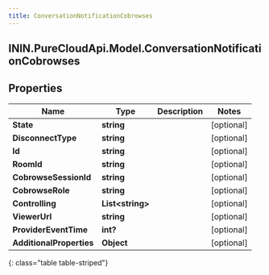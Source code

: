 ```yaml
---
title: ConversationNotificationCobrowses
---
```

## ININ.PureCloudApi.Model.ConversationNotificationCobrowses

## Properties

|Name | Type | Description | Notes|
|------------ | ------------- | ------------- | -------------|
| **State** | **string** |  | [optional] |
| **DisconnectType** | **string** |  | [optional] |
| **Id** | **string** |  | [optional] |
| **RoomId** | **string** |  | [optional] |
| **CobrowseSessionId** | **string** |  | [optional] |
| **CobrowseRole** | **string** |  | [optional] |
| **Controlling** | **List&lt;string&gt;** |  | [optional] |
| **ViewerUrl** | **string** |  | [optional] |
| **ProviderEventTime** | **int?** |  | [optional] |
| **AdditionalProperties** | **Object** |  | [optional] |
{: class="table table-striped"}


